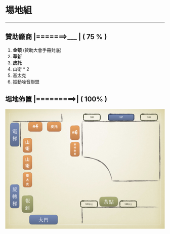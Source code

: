 # 場地組

---

## 贊助廠商  |=======>___ |  ( 75 % )
1. __金頓__ (贊助大會手冊封底)
2. __華新__
3. __皮托__
4. 山衛 * 2
5. 基太克
6. 振動噪音聯盟

## 場地佈置  |=========>|  ( 100% )
<img src="./Position.001.jpeg">
